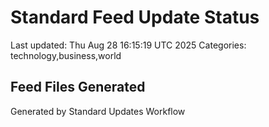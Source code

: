 # Standard Feed Update Status
Last updated: Thu Aug 28 16:15:19 UTC 2025
Categories: technology,business,world

## Feed Files Generated

Generated by Standard Updates Workflow
